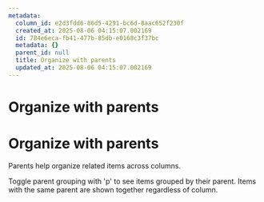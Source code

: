 ```yaml
---
metadata:
  column_id: e2d3fdd6-86d5-4291-bc6d-8aac652f230f
  created_at: 2025-08-06 04:15:07.002169
  id: 784e6eca-fb41-477b-85db-e0168c3f37bc
  metadata: {}
  parent_id: null
  title: Organize with parents
  updated_at: 2025-08-06 04:15:07.002169
---
```


# Organize with parents

# Organize with parents

Parents help organize related items across columns.

Toggle parent grouping with 'p' to see items grouped by their parent.
Items with the same parent are shown together regardless of column.